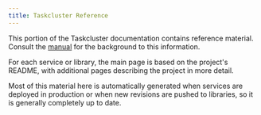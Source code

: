 ```yaml
---
title: Taskcluster Reference
---
```


This portion of the Taskcluster documentation contains reference material.
Consult the [manual](/docs/manual/) for the background to this information.

For each service or library, the main page is based on the project's README,
with additional pages describing the project in more detail.

Most of this material here is automatically generated when services are
deployed in production or when new revisions are pushed to libraries, so it is
generally completely up to date.
